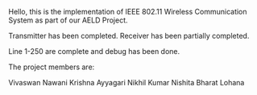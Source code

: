 Hello, this is the implementation of IEEE 802.11 Wireless Communication System as part of our AELD Project.

Transmitter has been completed. Receiver has been partially completed.

Line 1-250 are complete and debug has been done.

The project members are:

Vivaswan Nawani
Krishna Ayyagari
Nikhil Kumar
Nishita Bharat Lohana